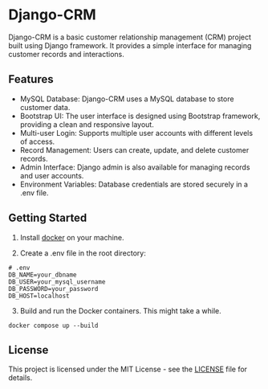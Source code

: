 # Django-CRM
Django-CRM is a basic customer relationship management (CRM) project built using Django framework. It provides a simple interface for managing customer records and interactions.

## Features
- MySQL Database: Django-CRM uses a MySQL database to store customer data.
- Bootstrap UI: The user interface is designed using Bootstrap framework, providing a clean and responsive layout.
- Multi-user Login: Supports multiple user accounts with different levels of access.
- Record Management: Users can create, update, and delete customer records.
- Admin Interface: Django admin is also available for managing records and user accounts.
- Environment Variables: Database credentials are stored securely in a .env file.

## Getting Started

1. Install [docker](https://docs.docker.com/install/) on your machine.

2. Create a .env file in the root directory:

```
# .env
DB_NAME=your_dbname
DB_USER=your_mysql_username
DB_PASSWORD=your_password
DB_HOST=localhost
```

3. Build and run the Docker containers. This might take a while.

```
docker compose up --build
```


## License
This project is licensed under the MIT License - see the [LICENSE](https://www.mit.edu/~amini/LICENSE.md) file for details.